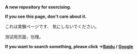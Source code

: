  **A new repository for exercising.**

**If you see this page, don't care about it.**

これは実験ページです、 気にしないでください。

测试用页面，勿理。

**If you want to search something, please click ->[Baidu](https://www.baidu.com) / [Google](https://www.google.com)**

